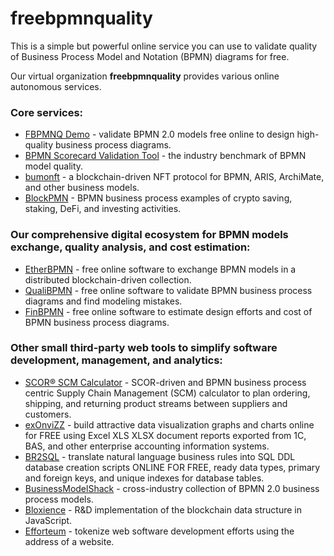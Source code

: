 # freebpmnquality

This is a simple but powerful online service you can use to validate quality of Business Process Model and Notation (BPMN) diagrams for free.

Our virtual organization **freebpmnquality** provides various online autonomous services.

### Core services:
- [FBPMNQ Demo](https://freebpmnquality.github.io/fbpmnq.html) - validate BPMN 2.0 models free online to design high-quality business process diagrams.
- [BPMN Scorecard Validation Tool](https://freebpmnquality.github.io/bpmn-scorecard.html) - the industry benchmark of BPMN model quality.
- [bumonft](https://freebpmnquality.github.io/nft-business-models.html) - a blockchain-driven NFT protocol for BPMN, ARIS, ArchiMate, and other business models.
- [BlockPMN](https://freebpmnquality.github.io/blockpmn.html) - BPMN business process examples of crypto saving, staking, DeFi, and investing activities.

### Our comprehensive digital ecosystem for BPMN models exchange, quality analysis, and cost estimation:
- [EtherBPMN](https://freebpmnquality.github.io/services/storage/) - free online software to exchange BPMN models in a distributed blockchain-driven collection.
- [QualiBPMN](https://freebpmnquality.github.io/services/analytics/) - free online software to validate BPMN business process diagrams and find modeling mistakes.
- [FinBPMN](https://freebpmnquality.github.io/services/finance/) - free online software to estimate design efforts and cost of BPMN business process diagrams.

### Other small third-party web tools to simplify software development, management, and analytics:

- [SCOR® SCM Calculator](https://freebpmnquality.github.io/scm.html) - SCOR-driven and BPMN business process centric Supply Chain Management (SCM) calculator to plan ordering, shipping, and returning product streams between suppliers and customers.
- [exOnviZZ](https://freebpmnquality.github.io/exonvizz.html) - build attractive data visualization graphs and charts online for FREE using Excel XLS XLSX document reports exported from 1C, BAS, and other enterprise accounting information systems.
- [BR2SQL](https://freebpmnquality.github.io/br2sql.html) - translate natural language business rules into SQL DDL database creation scripts ONLINE FOR FREE, ready data types, primary and foreign keys, and unique indexes for database tables.
- [BusinessModelShack](https://freebpmnquality.github.io/business-models.html) - cross-industry collection of BPMN 2.0 business process models.
- [Bloxience](https://freebpmnquality.github.io/services/bloxience/) - R&D implementation of the blockchain data structure in JavaScript.
- [Efforteum](https://freebpmnquality.github.io/services/efforts/) - tokenize web software development efforts using the address of a website.
